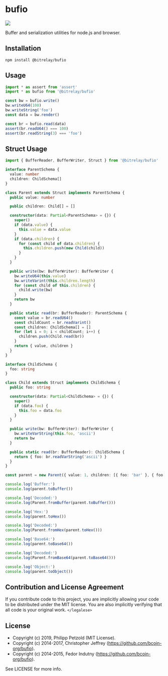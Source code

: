 # bufio

![](https://github.com/bitrelay/bufio/workflows/Main%20CI/badge.svg)

Buffer and serialization utilities for node.js and browser.

## Installation

```
npm install @bitrelay/bufio
```

## Usage

```typescript
import * as assert from 'assert'
import * as bufio from '@bitrelay/bufio'

const bw = bufio.write()
bw.writeU64(100)
bw.writeString('foo')
const data = bw.render()

const br = bufio.read(data)
assert(br.readU64() === 100)
assert(br.readString(3) === 'foo')
```

## Struct Usage

```typescript
import { BufferReader, BufferWriter, Struct } from '@bitrelay/bufio'

interface ParentSchema {
  value: number
  children: ChildSchema[]
}

class Parent extends Struct implements ParentSchema {
  public value: number

  public children: Child[] = []

  constructor(data: Partial<ParentSchema> = {}) {
    super()
    if (data.value) {
      this.value = data.value
    }
    if (data.children) {
      for (const child of data.children) {
        this.children.push(new Child(child))
      }
    }
  }

  public write(bw: BufferWriter): BufferWriter {
    bw.writeU64(this.value)
    bw.writeVarint(this.children.length)
    for (const child of this.children) {
      child.write(bw)
    }
    return bw
  }

  public static read(br: BufferReader): ParentSchema {
    const value = br.readU64()
    const childCount = br.readVarint()
    const children: ChildSchema[] = []
    for (let i = 0; i < childCount; i++) {
      children.push(Child.read(br))
    }
    return { value, children }
  }
}

interface ChildSchema {
  foo: string
}

class Child extends Struct implements ChildSchema {
  public foo: string

  constructor(data: Partial<ChildSchema> = {}) {
    super()
    if (data.foo) {
      this.foo = data.foo
    }
  }

  public write(bw: BufferWriter): BufferWriter {
    bw.writeVarString(this.foo, 'ascii')
    return bw
  }

  public static read(br: BufferReader): ChildSchema {
    return { foo: br.readVarString('ascii') }
  }
}

const parent = new Parent({ value: 1, children: [{ foo: 'bar' }, { foo: 'another' }] })

console.log('Buffer:')
console.log(parent.toBuffer())

console.log('Decoded:')
console.log(Parent.fromBuffer(parent.toBuffer()))

console.log('Hex:')
console.log(parent.toHex())

console.log('Decoded:')
console.log(Parent.fromHex(parent.toHex()))

console.log('Base64:')
console.log(parent.toBase64())

console.log('Decoded:')
console.log(Parent.fromBase64(parent.toBase64()))

console.log('Object:')
console.log(parent.toObject())
```

## Contribution and License Agreement

If you contribute code to this project, you are implicitly allowing your code
to be distributed under the MIT license. You are also implicitly verifying that
all code is your original work. `</legalese>`

## License

- Copyright (c) 2019, Philipp Petzold (MIT License).
- Copyright (c) 2014-2017, Christopher Jeffrey (https://github.com/bcoin-org/bufio).
- Copyright (c) 2014-2015, Fedor Indutny (https://github.com/bcoin-org/bufio).

See LICENSE for more info.

